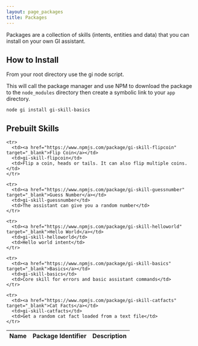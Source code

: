 ```yaml
---
layout: page_packages
title: Packages
---
```


Packages are a collection of skills (intents, entities and data) that you can install on your own GI assistant.

## How to Install

From your root directory use the gi node script.

This will call the package manager and use NPM to download the package to the `node_modules` directory then create a symbolic link to your `app` directory.

~~~
node gi install gi-skill-basics
~~~


## Prebuilt Skills

<table>
  <thead>
    <tr>
      <th>Name</th>
      <th>Package Identifier</th>
      <th>Description</th>
    </tr>
  </thead>
  <tbody>

    <tr>
      <td><a href="https://www.npmjs.com/package/gi-skill-flipcoin" target="_blank">Flip Coin</a></td>
      <td>gi-skill-flipcoin</td>
      <td>Flip a coin, heads or tails. It can also flip multiple coins.</td>
    </tr>
  
    <tr>
      <td><a href="https://www.npmjs.com/package/gi-skill-guessnumber" target="_blank">Guess Number</a></td>
      <td>gi-skill-guessnumber</td>
      <td>The assistant can give you a random number</td>
    </tr>
  
    <tr>
      <td><a href="https://www.npmjs.com/package/gi-skill-helloworld" target="_blank">Hello World</a></td>
      <td>gi-skill-helloworld</td>
      <td>Hello world intent</td>
    </tr>
  
    <tr>
      <td><a href="https://www.npmjs.com/package/gi-skill-basics" target="_blank">Basics</a></td>
      <td>gi-skill-basics</td>
      <td>Core skill for errors and basic assistant commands</td>
    </tr>
  
    <tr>
      <td><a href="https://www.npmjs.com/package/gi-skill-catfacts" target="_blank">Cat Facts</a></td>
      <td>gi-skill-catfacts</td>
      <td>Get a random cat fact loaded from a text file</td>
    </tr>

  </tbody>
</table>